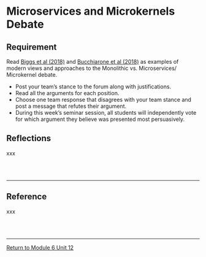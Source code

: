 # Microservices and Microkernels Debate

## Requirement
Read [Biggs et al (2018)](https://www.semanticscholar.org/paper/The-Jury-Is-In%3A-Monolithic-OS-Design-Is-Flawed%3A-Biggs-Lee/2c13e61622fd2fbd18b8cf6e3eb822f013c4ac4d) and [Bucchiarone et al (2018)](SSD_Unit12_SeminarReference.pdf) as examples of modern views and approaches to the Monolithic vs. Microservices/ Microkernel debate.

 - Post your team’s stance to the forum along with justifications.
 - Read all the arguments for each position.
 - Choose one team response that disagrees with your team stance and post a message that refutes their argument.
 - During this week’s seminar session, all students will independently vote for which argument they believe was presented most persuasively.
   

## Reflections
xxx

<br><br>

---

## Reference
xxx

<br><br>

---

[Return to Module 6 Unit 12](SSD_Unit12.md)
